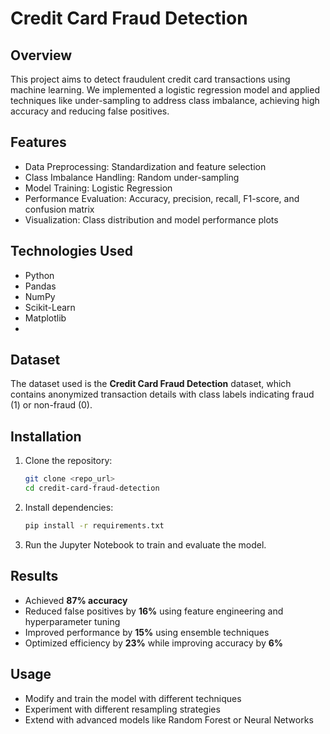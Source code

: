 # Credit Card Fraud Detection

## Overview
This project aims to detect fraudulent credit card transactions using machine learning. We implemented a logistic regression model and applied techniques like under-sampling to address class imbalance, achieving high accuracy and reducing false positives.

## Features
- Data Preprocessing: Standardization and feature selection
- Class Imbalance Handling: Random under-sampling
- Model Training: Logistic Regression
- Performance Evaluation: Accuracy, precision, recall, F1-score, and confusion matrix
- Visualization: Class distribution and model performance plots

## Technologies Used
- Python
- Pandas
- NumPy
- Scikit-Learn
- Matplotlib
- 
## Dataset
The dataset used is the **Credit Card Fraud Detection** dataset, which contains anonymized transaction details with class labels indicating fraud (1) or non-fraud (0).

## Installation
1. Clone the repository:
   ```sh
   git clone <repo_url>
   cd credit-card-fraud-detection
   ```
2. Install dependencies:
   ```sh
   pip install -r requirements.txt
   ```
3. Run the Jupyter Notebook to train and evaluate the model.

## Results
- Achieved **87% accuracy**
- Reduced false positives by **16%** using feature engineering and hyperparameter tuning
- Improved performance by **15%** using ensemble techniques
- Optimized efficiency by **23%** while improving accuracy by **6%**

## Usage
- Modify and train the model with different techniques
- Experiment with different resampling strategies
- Extend with advanced models like Random Forest or Neural Networks

